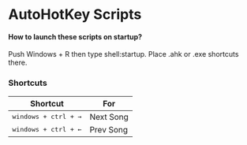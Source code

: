 # AutoHotKey Scripts

#### How to launch these scripts on startup?

Push Windows + R then type shell:startup.
Place .ahk or .exe shortcuts there.

### Shortcuts

| Shortcut | For |
|----------|-----|
| <kbd>windows + ctrl + →</kbd> | Next Song |
| <kbd>windows + ctrl + ←</kbd> | Prev Song |
